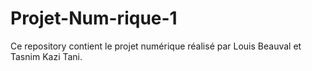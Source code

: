 # Projet-Num-rique-1
Ce repository contient le projet numérique réalisé par Louis Beauval et Tasnim Kazi Tani.
